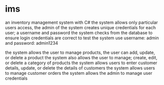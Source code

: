 # ims
an inventory management system with C#
the system allows only particular users access, the admin of the system creates unique credentials for each user; a username and password
the system checks from the database to ensure login credentials are correct
to test the system use username: admin and password: admin1234

the system allows the user to manage products, the user can add, update, or delete a product
the system also allows the user to manage; create, edit, or delete a category of products
the system allows users to enter customer details, update, or delete the details of customers
the system allows users to manage customer orders
the system allows the admin to manage user credentials


